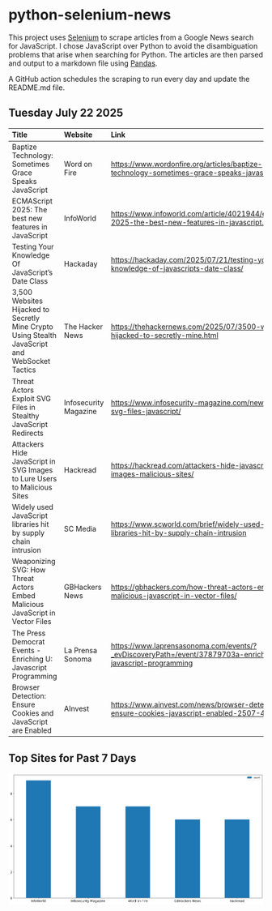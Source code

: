 # python-selenium-news

This project uses [Selenium](https://www.seleniumhq.org/) to scrape articles from a Google News search for JavaScript.
I chose JavaScript over Python to avoid the disambiguation problems that arise when searching for Python.
The articles are then parsed and output to a markdown file using [Pandas](https://pandas.pydata.org/).

A GitHub action schedules the scraping to run every day and update the README.md file.

## Tuesday July 22 2025


| Title                                                                                          | Website               | Link                                                                                                        |
|:-----------------------------------------------------------------------------------------------|:----------------------|:------------------------------------------------------------------------------------------------------------|
| Baptize Technology: Sometimes Grace Speaks JavaScript                                          | Word on Fire          | https://www.wordonfire.org/articles/baptize-technology-sometimes-grace-speaks-javascript/                   |
| ECMAScript 2025: The best new features in JavaScript                                           | InfoWorld             | https://www.infoworld.com/article/4021944/ecmascript-2025-the-best-new-features-in-javascript.html          |
| Testing Your Knowledge Of JavaScript’s Date Class                                              | Hackaday              | https://hackaday.com/2025/07/21/testing-your-knowledge-of-javascripts-date-class/                           |
| 3,500 Websites Hijacked to Secretly Mine Crypto Using Stealth JavaScript and WebSocket Tactics | The Hacker News       | https://thehackernews.com/2025/07/3500-websites-hijacked-to-secretly-mine.html                              |
| Threat Actors Exploit SVG Files in Stealthy JavaScript Redirects                               | Infosecurity Magazine | https://www.infosecurity-magazine.com/news/hackers-svg-files-javascript/                                    |
| Attackers Hide JavaScript in SVG Images to Lure Users to Malicious Sites                       | Hackread              | https://hackread.com/attackers-hide-javascript-svg-images-malicious-sites/                                  |
| Widely used JavaScript libraries hit by supply chain intrusion                                 | SC Media              | https://www.scworld.com/brief/widely-used-javascript-libraries-hit-by-supply-chain-intrusion                |
| Weaponizing SVG: How Threat Actors Embed Malicious JavaScript in Vector Files                  | GBHackers News        | https://gbhackers.com/how-threat-actors-embed-malicious-javascript-in-vector-files/                         |
| The Press Democrat Events - Enriching U: Javascript Programming                                | La Prensa Sonoma      | https://www.laprensasonoma.com/events/?_evDiscoveryPath=/event/37879703a-enriching-u-javascript-programming |
| Browser Detection: Ensure Cookies and JavaScript are Enabled                                   | AInvest               | https://www.ainvest.com/news/browser-detection-ensure-cookies-javascript-enabled-2507-44/                   |
## Top Sites for Past 7 Days

![Graph of Top Sites](https://raw.githubusercontent.com/dan-mba/python-selenium-news/main/last-week.png)
